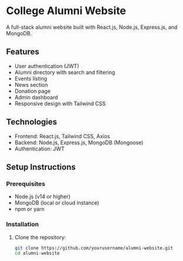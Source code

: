 # College Alumni Website

A full-stack alumni website built with React.js, Node.js, Express.js, and MongoDB.

## Features

- User authentication (JWT)
- Alumni directory with search and filtering
- Events listing
- News section
- Donation page
- Admin dashboard
- Responsive design with Tailwind CSS

## Technologies

- Frontend: React.js, Tailwind CSS, Axios
- Backend: Node.js, Express.js, MongoDB (Mongoose)
- Authentication: JWT

## Setup Instructions

### Prerequisites

- Node.js (v14 or higher)
- MongoDB (local or cloud instance)
- npm or yarn

### Installation

1. Clone the repository:
   ```bash
   git clone https://github.com/yourusername/alumni-website.git
   cd alumni-website